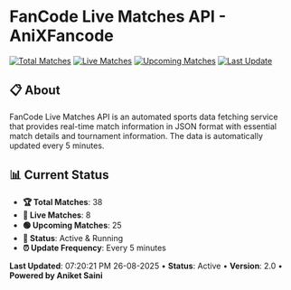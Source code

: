 # FanCode Live Matches API - AniXFancode

[![Total Matches](https://img.shields.io/badge/Total%20Matches-38-blue)](https://github.com/AniketSainiOp/AniXFancode)
[![Live Matches](https://img.shields.io/badge/Live%20Matches-8-red)](https://github.com/AniketSainiOp/AniXFancode)
[![Upcoming Matches](https://img.shields.io/badge/Upcoming%20Matches-25-green)](https://github.com/AniketSainiOp/AniXFancode)
[![Last Update](https://img.shields.io/badge/Last%20Update-07%3A20%3A21%20PM%2026-08-2025-orange)](https://github.com/AniketSainiOp/AniXFancode)

## 📋 About

FanCode Live Matches API is an automated sports data fetching service that provides real-time match information in JSON format with essential match details and tournament information. The data is automatically updated every 5 minutes.

## 📊 Current Status

- **🏆 Total Matches**: 38
- **🔴 Live Matches**: 8
- **🟢 Upcoming Matches**: 25
- **📡 Status**: Active & Running
- **⏰ Update Frequency**: Every 5 minutes

**Last Updated**: 07:20:21 PM 26-08-2025 • **Status**: Active • **Version**: 2.0 • **Powered by Aniket Saini**
